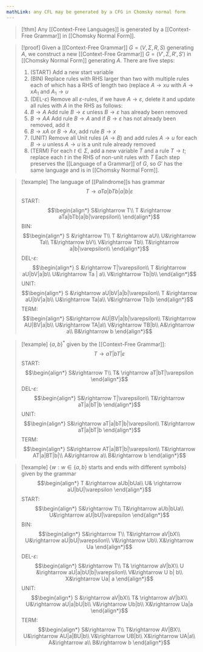 ```yaml
---
mathLink: any CFL may be generated by a CFG in Chomsky normal form
---
```

>[!thm] 
>Any [[Context-Free Languages]] is generated by a [[Context-Free Grammar]] in [[Chomsky Normal Form]].


>[!proof]
Given a [[Context-Free Grammar]] $G=(V,\Sigma,R,S)$ generating $A$, we construct a new [[Context-Free Grammar]] $G=(V',\Sigma,R',S')$ in [[Chomsky Normal Form]] generating $A$. There are five steps: 
>1. (START) Add a new start variable
>2. (BIN) Replace rules with RHS larger than two with multiple rules each of which has a RHS of length two (replace $A \rightarrow xu$ with $A \rightarrow xA_{1}$ and $A_{1}\rightarrow u$
>3. (DEL-$\varepsilon$) Remove all $\varepsilon$-rules, if we have $A \rightarrow \varepsilon$, delete it and update all rules with $A$ in the RHS as follows:
>	1. $B \rightarrow A$ Add rule $B \rightarrow \varepsilon$ unless $B \rightarrow \varepsilon$ has already been removed
>	2. $B \rightarrow AA$ Add rule $B \rightarrow A$ and if $B \rightarrow \varepsilon$ has not already been removed, add it
>	3. $B \rightarrow xA$ or $B \rightarrow Ax$, add rule $B \rightarrow x$
>4. (UNIT) Remove all Unit rules $(A \rightarrow B)$ and add rules $A \rightarrow u$ for  each $B \rightarrow u$ unless $A \rightarrow u$ is a unit rule already removed
>5. (TERM) For each $t\in \Sigma$, add a new variable $T$ and a rule $T \rightarrow t$; replace each $t$ in the RHS of non-unit rules with $T$
Each step preserves the [[Language of a Grammar]] of $G$, so $G'$ has the same language and is in [[Chomsky Normal Form]].

>[!example]
The language of [[Palindrome]]s has grammar $$T \rightarrow aTa|bTb|a|b|\varepsilon$$START:$$\begin{align*}
S&\rightarrow T\\
T &\rightarrow aTa|bTb|a|b|\varepsilon\\
\end{align*}$$BIN: $$\begin{align*}
S &\rightarrow T\\
T &\rightarrow aU\\
U&\rightarrow Ta\\
T&\rightarrow bV\\
V&\rightarrow Tb\\
T&\rightarrow a|b|\varepsilon\\
\end{align*}$$DEL-$\varepsilon$: $$\begin{align*}
S &\rightarrow T|\varepsilon\\
T &\rightarrow aU|bV|a|b\\
U&\rightarrow Ta | a\\
V&\rightarrow Tb|b\\
\end{align*}$$UNIT: $$\begin{align*}
S &\rightarrow aU|bV|a|b|\varepsilon\\
T &\rightarrow aU|bV|a|b\\
U&\rightarrow Ta|a\\
V&\rightarrow Tb|b
\end{align*}$$
TERM: $$\begin{align*}
S&\rightarrow AU|BV|a|b|\varepsilon\\
T&\rightarrow AU|BV|a|b\\
U&\rightarrow TA|a\\
V&\rightarrow TB|b\\
A&\rightarrow a\\
B&\rightarrow b
\end{align*}$$

>[!example]
$\{a,b\}^{*}$ given by the [[Context-Free Grammar]]: $$T \rightarrow aT|bT|\varepsilon$$
START: $$\begin{align*}
S&\rightarrow T\\
T& \rightarrow aT|bT|\varepsilon
\end{align*}$$DEL-$\varepsilon$: $$\begin{align*}
S&\rightarrow T|\varepsilon\\
T&\rightarrow aT|a|bT|b
\end{align*}$$UNIT: $$\begin{align*}
S&\rightarrow aT|a|bT|b|\varepsilon\\
T&\rightarrow aT|a|bT|b
\end{align*}$$TERM: $$\begin{align*}
S&\rightarrow AT|a|BT|b|\varepsilon\\
T&\rightarrow AT|a|BT|b|\\
A&\rightarrow a\\
B&\rightarrow b
\end{align*}$$

>[!example]
$\{w:w\in\{a,b\} \text{ starts and ends with different symbols}\}$ given by the grammar $$\begin{align*}
T &\rightarrow aUb|bUa\\
U& \rightarrow aU|bU|\varepsilon
\end{align*}$$START: $$\begin{align*}
S&\rightarrow T\\
T&\rightarrow aUb|bUa\\
U&\rightarrow aU|bU|\varepsilon
\end{align*}$$BIN: $$\begin{align*}
S&\rightarrow T\\
T&\rightarrow aV|bX\\
U&\rightarrow aU|bU|\varepsilon\\
V&\rightarrow Ub\\
X&\rightarrow Ua
\end{align*}$$DEL-$\varepsilon$: $$\begin{align*}
S&\rightarrow T\\
T& \rightarrow aV|bX\\
U &\rightarrow aU|a|bU|b|\varepsilon\\
V&\rightarrow U b| b\\
X&\rightarrow Ua| a
\end{align*}$$UNIT: $$\begin{align*}
S &\rightarrow aV|bX\\
T& \rightarrow aV|bX\\
U&\rightarrow aU|a|bU|b\\
V&\rightarrow Ub|b\\
X&\rightarrow Ua|a
\end{align*}$$TERM: $$\begin{align*}
S&\rightarrow T\\
T&\rightarrow AV|BX\\
U&\rightarrow AU|a|BU|b\\
V&\rightarrow UB|b\\
X&\rightarrow UA|a\\
A&\rightarrow a\\
B&\rightarrow b
\end{align*}$$
